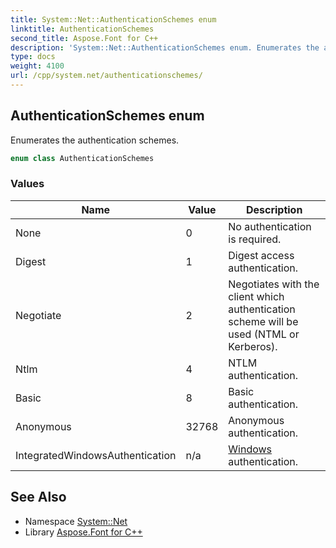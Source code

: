 ```yaml
---
title: System::Net::AuthenticationSchemes enum
linktitle: AuthenticationSchemes
second_title: Aspose.Font for C++
description: 'System::Net::AuthenticationSchemes enum. Enumerates the authentication schemes in C++.'
type: docs
weight: 4100
url: /cpp/system.net/authenticationschemes/
---
```

## AuthenticationSchemes enum


Enumerates the authentication schemes.

```cpp
enum class AuthenticationSchemes
```

### Values

| Name | Value | Description |
| --- | --- | --- |
| None | 0 | No authentication is required. |
| Digest | 1 | Digest access authentication. |
| Negotiate | 2 | Negotiates with the client which authentication scheme will be used (NTML or Kerberos). |
| Ntlm | 4 | NTLM authentication. |
| Basic | 8 | Basic authentication. |
| Anonymous | 32768 | Anonymous authentication. |
| IntegratedWindowsAuthentication | n/a | [Windows](../../system.windows/) authentication. |

## See Also

* Namespace [System::Net](../)
* Library [Aspose.Font for C++](../../)
